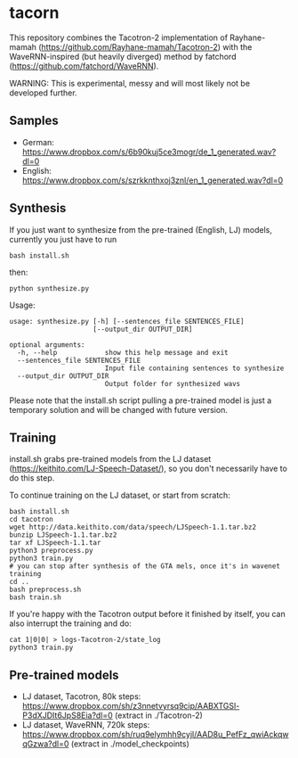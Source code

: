 # tacorn

This repository combines the Tacotron-2 implementation of Rayhane-mamah (https://github.com/Rayhane-mamah/Tacotron-2) with the WaveRNN-inspired (but heavily diverged) method by fatchord (https://github.com/fatchord/WaveRNN).

WARNING: This is experimental, messy and will most likely not be developed further.

## Samples

- German: https://www.dropbox.com/s/6b90kuj5ce3mogr/de_1_generated.wav?dl=0
- English: https://www.dropbox.com/s/szrkknthxoj3znl/en_1_generated.wav?dl=0

## Synthesis

If you just want to synthesize from the pre-trained (English, LJ) models, currently you just have to run

```
bash install.sh
```
then:
```
python synthesize.py
```

Usage:
```
usage: synthesize.py [-h] [--sentences_file SENTENCES_FILE]
                     [--output_dir OUTPUT_DIR]

optional arguments:
  -h, --help            show this help message and exit
  --sentences_file SENTENCES_FILE
                        Input file containing sentences to synthesize
  --output_dir OUTPUT_DIR
                        Output folder for synthesized wavs
```

Please note that the install.sh script pulling a pre-trained model is just a temporary solution and will be changed with future version.

## Training

install.sh grabs pre-trained models from the LJ dataset (https://keithito.com/LJ-Speech-Dataset/), so you don't necessarily have to do this step.

To continue training on the LJ dataset, or start from scratch:
```
bash install.sh
cd tacotron
wget http://data.keithito.com/data/speech/LJSpeech-1.1.tar.bz2
bunzip LJSpeech-1.1.tar.bz2
tar xf LJSpeech-1.1.tar
python3 preprocess.py
python3 train.py
# you can stop after synthesis of the GTA mels, once it's in wavenet training
cd ..
bash preprocess.sh
bash train.sh
```

If you're happy with the Tacotron output before it finished by itself, you can also interrupt the training and do:
```
cat 1|0|0| > logs-Tacotron-2/state_log
python3 train.py 
```

## Pre-trained models

- LJ dataset, Tacotron, 80k steps: https://www.dropbox.com/sh/z3nnetvyrsq9cip/AABXTGSl-P3dXJDIt6JpS8Eia?dl=0
(extract in ./Tacotron-2)
- LJ dataset, WaveRNN, 720k steps: https://www.dropbox.com/sh/ruq9elymhh9cyjl/AAD8u_PefFz_qwiAckqwqGzwa?dl=0
(extract in ./model_checkpoints)
